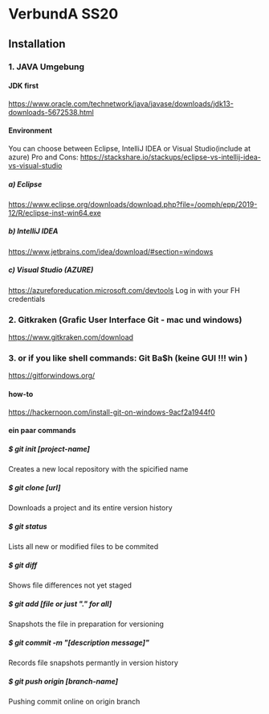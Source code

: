 # VerbundA SS20

## Installation 

### 1. JAVA Umgebung

#### JDK first
https://www.oracle.com/technetwork/java/javase/downloads/jdk13-downloads-5672538.html

#### Environment
You can choose between Eclipse, IntelliJ IDEA or Visual Studio(include at azure)
Pro and Cons: https://stackshare.io/stackups/eclipse-vs-intellij-idea-vs-visual-studio

##### a) Eclipse
https://www.eclipse.org/downloads/download.php?file=/oomph/epp/2019-12/R/eclipse-inst-win64.exe

##### b) IntelliJ IDEA
https://www.jetbrains.com/idea/download/#section=windows

##### c) Visual Studio (AZURE)
https://azureforeducation.microsoft.com/devtools
Log in with your FH credentials

### 2. Gitkraken (Grafic User Interface Git - mac und windows)
https://www.gitkraken.com/download

### 3. or if you like shell commands: Git Ba$h (keine GUI !!! win )
https://gitforwindows.org/
#### how-to
https://hackernoon.com/install-git-on-windows-9acf2a1944f0
#### ein paar commands
##### $ git init [project-name]  
Creates a new local repository with the spicified name
##### $ git clone [url]
Downloads a project and its entire version history
##### $ git status
Lists all new or modified files to be commited
##### $ git diff
Shows file differences not yet staged
##### $ git add [file or just "." for all]
Snapshots the file in preparation for versioning
##### $ git commit -m "[description message]"
Records file snapshots permantly in version history
##### $ git push origin [branch-name]
Pushing commit online on origin branch

